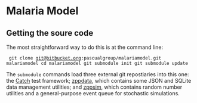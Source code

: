 # Malaria Model

## Getting the soure code

The most straightforward way to do this is at the command line:

<code><pre>
git clone git@bitbucket.org:pascualgroup/malariamodel.git malariamodel
cd malariamodel
git submodule init
git submodule update
</pre></code>

The <code>submodule</code> commands load three external git repostiaries into this one: the
<a href="https://github.com/philsquared/Catch">Catch</a> test framework; 
<a href="https://bitbucket.org/edbaskerville/zppdata">zppdata</a>, which contains some JSON and SQLite data management utilities; and
<a href="https://bitbucket.org/edbaskerville/zppsim">zppsim</a>, which contains random number utilities and a general-purpose event queue
for stochastic simulations.

